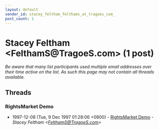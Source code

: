 ```yaml
---
layout: default
sender_id: stacey_feltham_felthams_at_tragoes_com_
post_count: 1
---
```


# Stacey Feltham <FelthamS<span>@</span>TragoeS.com> (1 post)

_Be aware that many list participants used multiple email addresses over their time active on the list. As such this page may not contain all threads available._

## Threads

### RightsMarket Demo
+ 1997-12-08 (Tue, 9 Dec 1997 01:28:06 +0800) - [RightsMarket Demo](/archive/1997/12/b15a2347c612011bf740f204c7d624f792b1292b406e2fe5e18440cbe15edf9f) - _Stacey Feltham \<FelthamS@TragoeS.com\>_

